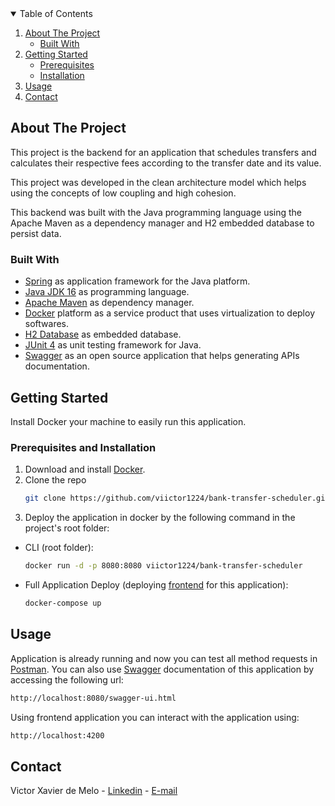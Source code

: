 <!-- TABLE OF CONTENTS -->
<details open="open">
  <summary>Table of Contents</summary>
  <ol>
    <li>
      <a href="#about-the-project">About The Project</a>
      <ul>
        <li><a href="#built-with">Built With</a></li>
      </ul>
    </li>
    <li>
      <a href="#getting-started">Getting Started</a>
      <ul>
        <li><a href="#prerequisites">Prerequisites</a></li>
         </ul>
       <ul>
        <li><a href="#installation">Installation</a></li>
      </ul>
    </li>
    <li><a href="#usage">Usage</a></li>
    <li><a href="#contact">Contact</a></li>
  </ol>
</details>



<!-- ABOUT THE PROJECT -->
## About The Project

This project is the backend for an application that schedules transfers and calculates their respective fees according to the transfer date and its value.

This project was developed in the clean architecture model which helps using the concepts of low coupling and high cohesion.

This backend was built with the Java programming language using the Apache Maven as a dependency manager and H2 embedded database to persist data.

### Built With

* [Spring](https://spring.io/) as application framework for the Java platform.
* [Java JDK 16](https://www.oracle.com/java/technologies/javase-jdk16-downloads.html) as programming language.
* [Apache Maven](https://maven.apache.org/) as dependency manager.
* [Docker](https://www.docker.com/) platform as a service product that uses virtualization to deploy softwares.
* [H2 Database](https://www.h2database.com/html/main.html) as embedded database.
* [JUnit 4](https://junit.org/junit4/) as unit testing framework for Java.
* [Swagger](https://swagger.io/) as an open source application that helps generating APIs documentation.



<!-- GETTING STARTED -->
## Getting Started

Install Docker your machine to easily run this application.

### Prerequisites and Installation


1. Download and install [Docker](https://www.docker.com/).
2. Clone the repo
   ```sh
   git clone https://github.com/viictor1224/bank-transfer-scheduler.git
   ```
3. Deploy the application in docker by the following command in the project's root folder:
* CLI (root folder):
  ```sh
  docker run -d -p 8080:8080 viictor1224/bank-transfer-scheduler
  ```
  
* Full Application Deploy (deploying [frontend](https://github.com/viictor1224/bank-transfer-front) for this application):
  ```sh
  docker-compose up
  ```
  

<!-- USAGE EXAMPLES -->
## Usage

Application is already running and now you can test all method requests in  [Postman](https://www.postman.com/). 
You can also use [Swagger](https://swagger.io/) documentation of this application by accessing the following url:
  ```sh
http://localhost:8080/swagger-ui.html
  ```
Using frontend application you can interact with the application using:
  ```sh
http://localhost:4200
  ```

<!-- CONTACT -->
## Contact

Victor Xavier de Melo - [Linkedin](https://www.linkedin.com/in/victor-xavier-388855164/) - [E-mail](victorxm1@gmail.com)

